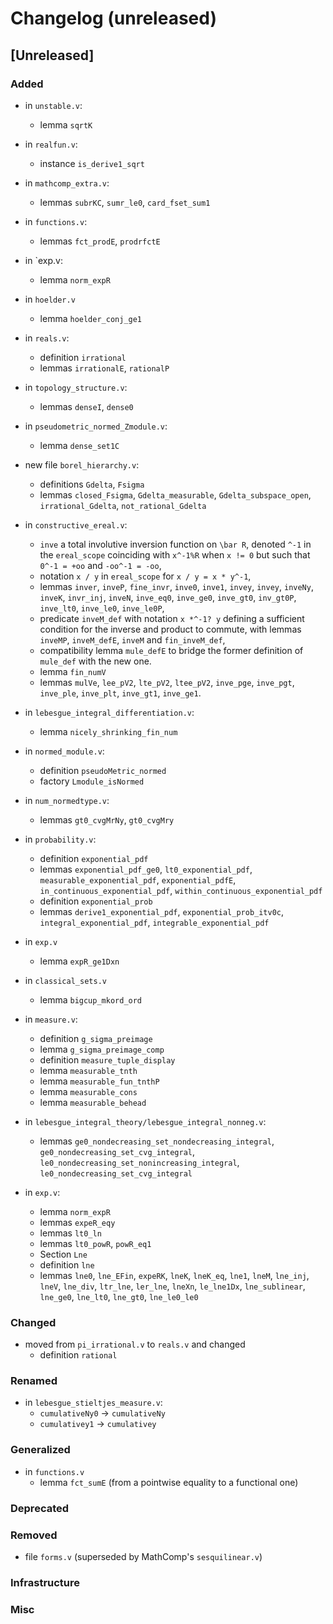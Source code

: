 # Changelog (unreleased)

## [Unreleased]

### Added

- in `unstable.v`:
  + lemma `sqrtK`

- in `realfun.v`:
  + instance `is_derive1_sqrt`
- in `mathcomp_extra.v`:
  + lemmas `subrKC`, `sumr_le0`, `card_fset_sum1`

- in `functions.v`:
  + lemmas `fct_prodE`, `prodrfctE`

- in `exp.v:
  + lemma `norm_expR`
- in `hoelder.v`
  + lemma `hoelder_conj_ge1`

- in `reals.v`:
  + definition `irrational`
  + lemmas `irrationalE`, `rationalP` 

- in `topology_structure.v`:
  + lemmas `denseI`, `dense0`

- in `pseudometric_normed_Zmodule.v`:
  + lemma `dense_set1C`

- new file `borel_hierarchy.v`:
  + definitions `Gdelta`, `Fsigma`
  + lemmas `closed_Fsigma`, `Gdelta_measurable`, `Gdelta_subspace_open`,
    `irrational_Gdelta`, `not_rational_Gdelta`
- in `constructive_ereal.v`:
  + `inve` a total involutive inversion function on `\bar R`, denoted `^-1` in
     the `ereal_scope` coinciding with `x^-1%R` when `x != 0` but such that
     `0^-1 = +oo` and `-oo^-1 = -oo`,
  + notation `x / y` in `ereal_scope` for `x / y = x * y^-1`,
  + lemmas `inver`, `inveP`, `fine_invr`, `inve0`, `inve1`, `invey`, `invey`,
    `inveNy`, `inveK`, `invr_inj`, `inveN`, `inve_eq0`, `inve_ge0`, `inve_gt0`,
    `inv_gt0P`, `inve_lt0`, `inve_le0`, `inve_le0P`,
  + predicate `inveM_def` with notation `x *^-1? y` defining a sufficient
    condition for the inverse and product to commute, with lemmas `inveMP`,
    `inveM_defE`, `inveM` and `fin_inveM_def`,
  + compatibility lemma `mule_defE` to bridge the former definition of
    `mule_def` with the new one.
  + lemma `fin_numV`
  + lemmas `mulVe`, `lee_pV2`, `lte_pV2`, `ltee_pV2`, `inve_pge`, `inve_pgt`,
    `inve_ple`, `inve_plt`, `inve_gt1`, `inve_ge1`.

- in `lebesgue_integral_differentiation.v`:
  + lemma `nicely_shrinking_fin_num`

- in `normed_module.v`:
  + definition `pseudoMetric_normed`
  + factory `Lmodule_isNormed`
- in `num_normedtype.v`:
  + lemmas `gt0_cvgMrNy`, `gt0_cvgMry`

- in `probability.v`:
  + definition `exponential_pdf`
  + lemmas `exponential_pdf_ge0`, `lt0_exponential_pdf`,
    `measurable_exponential_pdf`, `exponential_pdfE`,
    `in_continuous_exponential_pdf`, `within_continuous_exponential_pdf`
  + definition `exponential_prob`
  + lemmas `derive1_exponential_pdf`, `exponential_prob_itv0c`,
    `integral_exponential_pdf`, `integrable_exponential_pdf`
- in `exp.v`
  + lemma `expR_ge1Dxn`
- in `classical_sets.v`
  + lemma `bigcup_mkord_ord`

- in `measure.v`:
  + definition `g_sigma_preimage`
  + lemma `g_sigma_preimage_comp`
  + definition `measure_tuple_display`
  + lemma `measurable_tnth`
  + lemma `measurable_fun_tnthP`
  + lemma `measurable_cons`
  + lemma `measurable_behead`

- in `lebesgue_integral_theory/lebesgue_integral_nonneg.v`:
  + lemmas `ge0_nondecreasing_set_nondecreasing_integral`,
           `ge0_nondecreasing_set_cvg_integral`,
           `le0_nondecreasing_set_nonincreasing_integral`,
	   `le0_nondecreasing_set_cvg_integral`
- in `exp.v`:
  + lemma `norm_expR`
  + lemmas `expeR_eqy`
  + lemmas `lt0_ln`
  + lemmas `lt0_powR`, `powR_eq1`
  + Section `Lne`
  + definition `lne`
  + lemmas `lne0`, `lne_EFin`, `expeRK`, `lneK`, `lneK_eq`, `lne1`, `lneM`, 
    `lne_inj`, `lneV`, `lne_div`, `ltr_lne`, `ler_lne`, `lneXn`, `le_lne1Dx`, 
    `lne_sublinear`, `lne_ge0`, `lne_lt0`, `lne_gt0`, `lne_le0_le0`

### Changed

- moved from `pi_irrational.v` to `reals.v` and changed
  + definition `rational`

### Renamed

- in `lebesgue_stieltjes_measure.v`:
  + `cumulativeNy0` -> `cumulativeNy`
  + `cumulativey1` -> `cumulativey`

### Generalized

- in `functions.v`
  + lemma `fct_sumE` (from a pointwise equality to a functional one)

### Deprecated

### Removed

- file `forms.v` (superseded by MathComp's `sesquilinear.v`)

### Infrastructure

### Misc
